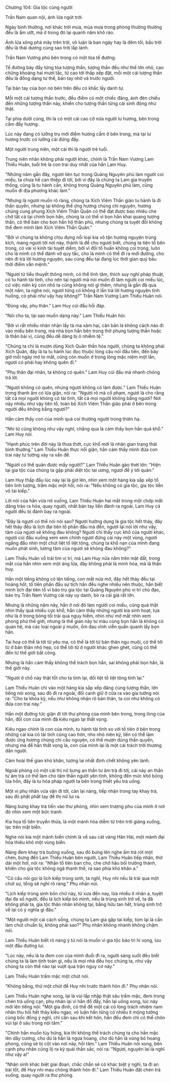 




Chương 104: Gia tộc cùng người


Trấn Nam quan nội, ánh lửa ngút trời.

Ngày bình thường, nơi khác trời mưa, mùa mưa trong phòng thường thường đều là ẩm ướt, mà ở trong đó lại quanh năm khô ráo.

Ánh lửa xông phá mây trên trời, vô luận là ban ngày hay là đêm tối, bầu trời đều là thái dương cùng sao trời lấp lánh.

Trấn Nam Vương phủ bên trong có một tòa tế đường.

Tế đường bày đầy từng tòa tượng thần, tượng thần đều như thế lớn nhỏ, cao chừng khoảng hai mươi tấc, từ cao tới thấp xếp đặt, mỗi một cái tượng thần đều là đồng dạng tư thế, bàn tay nhờ vả trước người.

Tại bàn tay của bọn nó bên trên đều có khắc lấy danh tự.

Mỗi một cái tượng thần trước, đều điểm có một chiếc đăng, ánh đèn chiếu đến những tượng thần này, khiến cho tượng thần từng cái sinh động như thật.

Tại phía dưới cùng, thì là có một cái cao cỡ nửa người lư hương, bên trong cắm đầy hương.

Lúc này đang có lưỡng trụ mới điểm hương cắm ở bên trong, mà tại lư hương trước có lưỡng cái đứng đấy.

Một người trung niên, một cái thì là người trẻ tuổi.

Trung niên nhân không phải người khác, chính là Trấn Nam Vương Lam Thiếu Huân, tuổi trẻ là con trai duy nhất của hắn Lam Huy.

"Những năm gần đây, ngươi liên tục trong Quảng Nguyên phủ làm người coi miếu, ta chưa hề can thiệp đi tới, bởi vì đây là chúng ta Lam gia truyền thống, cũng là tu hành cần, không trong Quảng Nguyên phủ làm, cũng muốn đi địa phương khác làm."

"Nhưng là ngươi muốn rõ ràng, chúng ta Xích Viêm Thần giáo tu hành là đi thần quyền, nhưng lại không thể ứng hương chúng chi nguyện, hương chúng cung phụng Xích Viêm Thần Quân có thể đạt được bao nhiêu che chở tất cả tại chính bọn hắn, chúng ta có thể vì bọn hắn khai quang tượng thần, có thể bán cho bọn hắn hộ thân phù, nhưng chúng ta tuyệt đối không thể đem mình làm Xích Viêm Thần Quân."

"Bởi vì chúng ta không chịu đựng nổi loại kia vô tận hương nguyện trùng kích, mang ngươi tới nơi này, thành là để cho ngươi biết, chúng ta tiên tổ bên trong, có vài vị kinh tài tuyệt diễm, bởi vì đối tổ huấn không coi trọng, luôn cho là mình có thể đánh vỡ quy tắc, cho là mình có thể đi ra mới đường, cho nên đi trả lời hương nguyện, sau cùng đều tại đang lúc thời gian quý báu thời điểm vẫn mệnh."

"Ngươi từ tiểu thuyết thông minh, có thể tĩnh tâm, thích suy nghĩ pháp thuật, có tu hành tài tình, cho nên tại ngươi mà nói muốn đi làm người coi miếu lúc, cứ việc niên kỷ còn nhỏ ta cũng không nói gì thêm, nhưng là gần đã qua một năm, ta nghe nói, ngươi từng có không ít lần trả lời hương nguyện tình huống, có phải như vậy hay không?" Trấn Nam Vương Lam Thiếu Huân nói.

"Đúng vậy, phụ thân." Lam Huy cúi đầu hồi đáp.

"Nói cho ta, tại sao muốn dạng này." Lam Thiếu Huân hỏi.

"Bởi vì rất nhiều nhân nhận lấy tà ma xâm hại, căn bản là không cách nào đi vào miếu bên trong, mà nhà bọn hắn bên trong thờ phụng tượng thần hoặc là thần bài vị, cũng đều dễ dàng bị ô nhiễm tệ."

"Chúng ta chỉ là mượn dùng Xích Quân thần hỏa người, chúng ta không phải Xích Quân, đây là ta tu hành lúc đọc thuộc lòng câu nói đầu tiên, đến bây giờ mỗi ngày mở to mắt, cũng còn muốn ở trong lòng mặc niệm một lần, ngươi có phải hay không quên đi."

"Phụ thân đại nhân, ta không có quên." Lam Huy cúi đầu mà nhanh chóng trả lời.

"Ngươi không có quên, nhưng ngươi không có làm được." Lam Thiếu Huân trong thanh âm có lửa giận, nói ra: "Ngươi rõ mà cố phạm, ngươi là cho rằng tất cả mọi người không có tài tình, tất cả mọi người không bằng ngươi? Nơi này nhiều như vậy tiên tổ, toàn bộ Xích Viêm Thần giáo phái ở bên trong người đều không bằng ngươi?"

Hắn cảm thấy con của mình quá coi thường người trong thiên hạ.

"Nhi tử cũng không như vậy nghĩ, chẳng qua là cảm thấy bọn hắn quá khổ." Lam Huy nói.

"Hạnh phúc trên đời này là thưa thớt, cực khổ mới là nhân gian trạng thái bình thường." Lam Thiếu Huân thực nổi giận, hắn cảm thấy mình đứa con trai này tư tưởng xảy ra vấn đề.

"Ngươi có thể quản được mấy người?" Lam Thiếu Huân gào thét lớn: "Hiện tại gia tộc của chúng ta gặp phải diệt tộc tai ương, ngươi để ý tới quản."

Lam Huy thấp đầu lúc này lại là giơ lên, nhìn xem một hàng kia sắp xếp tổ tiên linh tượng, trầm mặc một hồi, nói ra: "Nếu không có gia tộc, gia tộc liền vô tai kiếp."

Lời nói của hắn vừa rơi xuống, Lam Thiếu Huân hai mắt trong một chớp mắt dâng trào ra hỏa, quay người, nhất bàn tay liền đánh ra ngoài, Lam Huy cả người đều bị đánh bay ra ngoài.

"Đây là ngươi có thể nói nói sao? Ngươi hưởng dụng là gia tộc hết thảy, đây hết thảy đều là lịch đại tiên tổ phấn đấu mà đến, ngươi lại nói lời như vậy, tâm của ngươi sẽ không đau không? Ngươi chỉ thấy cực khổ của người khác, ngươi cúi đầu xuống xem xem chính ngươi đứng cái này một vùng, ngươi ngẩng đầu nhìn một chút liệt tổ liệt tông, chúng ta khổ nạn của mình đang muốn phát sinh, lương tâm của ngươi sẽ không đau không?"

Lam Thiếu Huân vỗ trái tim vị trí, mà Lam Huy nửa nằm trên mặt đất, trong mắt của hắn nhìn xem một áng lửa, đây không phải là minh hỏa, mà là thần huy.

Hắn một tiếng không có lên tiếng, con mắt nửa mở, đây hết thảy đều tại hoảng hốt, tổ tiên phấn đấu sự tích hắn đều nghe nhiều nên thuộc, hắn biết mình lịch đại tiên tổ vì bảo trụ gia tộc tại Quảng Nguyên phủ vị trí chủ đạo, bảo trụ Trấn Nam Vương cái này uy danh, bỏ ra cái giá rất lớn.

Nhưng là những năm này, hắn ở nơi đó làm người coi miếu, cũng quả thật nhìn thấy quá nhiều cực khổ, hắn cảm thấy những người kia sinh hoạt, tựa như là ở trong bóng tối trải qua nguy hiểm, nhìn như mở mắt nhìn xem phong phú thế giới, nhưng là thế gian này tư màu cùng bọn hắn là không có quan hệ, mà các loại ngoài ý muốn, ốm đau vĩnh viễn quấn quanh lấy bọn hắn.

Tai hoạ có thể là tới từ yêu ma, có thể là tới từ bản thân ngu muội, có thể tới từ ở bản thân nhỏ hẹp, có thể tới từ ở người khác ghen ghét, cũng có thể đến từ thế giới bất công.

Nhưng là hắn cảm thấy không thể trách bọn hắn, sai không phải bọn hắn, là thế giới này.

"Ngươi ở chỗ này thật tốt cho ta tỉnh lại, đối liệt tổ liệt tông tỉnh lại."

Lam Thiếu Huân chỉ vào một hàng kia sắp xếp đăng cùng tượng thần, lớn tiếng nói xong, sau đó đi ra ngoài, đối canh giữ ở cửa ra vào gia tướng nói ra: "Cho ta khóa kỹ, nếu như không nhận rõ bản thân, ta coi như không có đứa con trai này."

Hắn một đường tức giận đi tới thư phòng của mình bên trong, trong lòng của hắn, đối con của mình đã kiêu ngạo lại thất vọng.

Kiêu ngạo chính là con của mình, tu hành tài tình so với tổ tiên ở bên trong những cái kia có tài tình cũng cao hơn, nho nhỏ niên kỷ, liền có thể làm được ứng hương chúng chi cầu nguyện, có thể mượn dùng thần quyền, nhưng mà để hắn thất vọng là, con của mình lại là một cái trách trời thương dân người.

Cảm hoài thế gian khó khăn, tương lai nhất định chết không yên lành.

Ngoài phòng có một cái thị nữ bưng an thần tư âm trà đi tới, cái này an thần tư âm trà có thể làm cho tâm thần người yên tĩnh, không đến mức khô bỏng lửa hồn, đây là tu hỏa pháp người ta bên trong thiết yếu trà uống.

Một vị phụ nhân vừa vặn đi tới, cản lại nàng, tiếp nhận trong tay khay trà, sau đó phất phất tay để thị nữ lui ra.

Nàng bưng khay trà tiến vào thư phòng, nhìn xem trượng phu của mình ở nơi đó nhìn xem một bức tranh.

Kia họa tổ tiên truyền thừa, là một mảnh hỏa diễm từ trên trời giáng xuống, lạc trên mặt biển.

Nghe nói kia một mảnh biển chính là về sau cát vàng Hãn Hải, một mảnh đại hỏa thiêu khô một vùng biển.

Nàng đem khay trà buông xuống, sau đó bưng lên nghe ấm trà rót một chén, bưng đến Lam Thiếu Huân bên người, Lam Thiếu Huân tiếp nhận, thở dài một hơi, nói ra: "Nhận tổ tiên ban cho, che chở hậu bối trưởng thành, khiến cho gia tộc không ngã thanh thế, ra sao phía khó khăn a."

"Có câu nói gọi là lịch kiếp trùng sinh, ta nghĩ, Huy nhi nếu là trải qua một chút sự, tổng sẽ nghĩ rõ ràng." Phụ nhân nói.

"Lịch kiếp trùng sinh bốn chữ này, từ xưa đến nay, lừa nhiều ít nhân a, tuyệt đại đa số người, đều là lịch kiếp bỏ mình, nếu là trùng sinh trở về, ta đã không phải ta, gia tộc thân nhân không tại, bằng hữu tan hết, trùng sinh trở về lại có ý nghĩa gì đâu."

"Một người một cái cách sống, chúng ta Lam gia gặp tai kiếp, tóm lại là cần làm chút chuẩn bị, không phải sao?" Phụ nhân không nhanh không chậm nói.

Lam Thiếu Huân biết rõ nàng ý tứ nói là muốn vì gia tộc bảo trì hi vọng, lưu một đầu đường lui.

"Lúc này, nếu là ta đem con của mình đuổi đi ra, người sáng suốt đều biết chúng ta là làm tính toán gì, nếu là mọi nhà đều học chúng ta, như vậy chúng ta còn thế nào tại vượt qua trận nguy cơ này."

Lam Thiếu Huân trầm mặc một chút nói.

"Không bằng, thử một chút để Huy nhi trước thành hôn đi." Phụ nhân nói.

Lam Thiếu Huân nghe xong, lại là vùi lấp nhập thật sâu trầm mặc, đem trong chén trà uống cạn, phụ nhân lại vì hắn đổ đầy, hắn lại uống xong, lúc này mới lên tiếng nói: "Một gia đình, có thể để một cái có lòng trách nhiệm nam nhân thu hồi hết thảy kiêu ngạo, vô luận hắn từng có nhiều ít mộng tưởng cùng bốc đồng ý nghĩ, chỉ cần sau khi kết hôn, hắn đều đem chỉ có thể chôn vùi tại ở sâu trong nội tâm."

"Chính hắn muốn tùy hứng, kia thì không thể trách chúng ta cho hắn mặc lên dây cương, cho dù là hắn là ngựa hoang, cho dù hắn là vùng bỏ hoang phong, cũng sẽ bị cột vào nơi này, hồi tâm." Lam Thiếu Huân nói xong, bên cạnh phụ nhân cũng lộ ra kỳ quái thần sắc, nói ra: "Ngươi, nguyên lai là nghĩ như vậy a!"

"Nhân sinh khác biệt giai đoạn, chắc chắn sẽ có khác biệt ý nghĩ, ta đi an bài tốt, để Huy nhi mau chóng thành hôn đi." Lam Thiếu Huân đặt chén trà xuống, quay người ra thư phòng.




